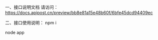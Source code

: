 一、接口说明文档
请访问：
https://docs.apipost.cn/preview/bb8e81a15e48b60f/6bfe45dcd94409ec


二、接口使用说明：
npm i

<!-- 需要node环境 -->
node app 